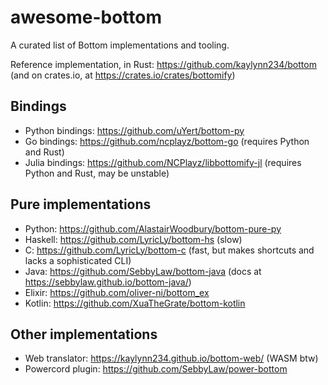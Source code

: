 # awesome-bottom
A curated list of Bottom implementations and tooling.

Reference implementation, in Rust: <https://github.com/kaylynn234/bottom> (and on crates.io, at <https://crates.io/crates/bottomify>)

## Bindings
- Python bindings: <https://github.com/uYert/bottom-py>
- Go bindings: <https://github.com/ncplayz/bottom-go> (requires Python and Rust)
- Julia bindings: <https://github.com/NCPlayz/libbottomify-jl> (requires Python and Rust, may be unstable)
## Pure implementations
- Python: <https://github.com/AlastairWoodbury/bottom-pure-py>
- Haskell: <https://github.com/LyricLy/bottom-hs> (slow)
- C: <https://github.com/LyricLy/bottom-c> (fast, but makes shortcuts and lacks a sophisticated CLI)
- Java: <https://github.com/SebbyLaw/bottom-java> (docs at <https://sebbylaw.github.io/bottom-java/>)
- Elixir: <https://github.com/oliver-ni/bottom_ex>
- Kotlin: <https://github.com/XuaTheGrate/bottom-kotlin>
## Other implementations
- Web translator: <https://kaylynn234.github.io/bottom-web/> (WASM btw)
- Powercord plugin: <https://github.com/SebbyLaw/power-bottom>
